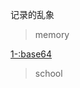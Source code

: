 记录<!---人大附中深圳学校-->的乱象<br>
>memory<!--RDFZSZXX:The High School Affiliated to Renmin University of China,Shenzhen-->
<!---->
[1-:base64](MjAyMi0yMDIz6auY5LqM77yIMjDvvInnj63orrA=)<!--校园欺凌（言语歧视）--><br>
>school<!--bulling-->